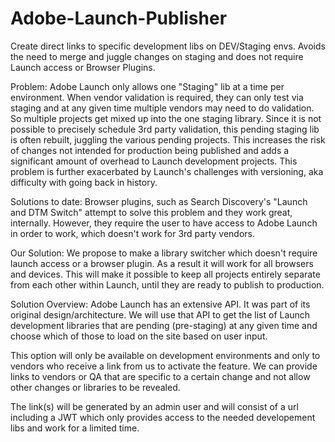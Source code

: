 # Adobe-Launch-Publisher
Create direct links to specific development libs on DEV/Staging envs. Avoids the need to merge and juggle changes on staging and does not require Launch access or Browser Plugins.

Problem:
Adobe Launch only allows one "Staging" lib at a time per environment.  When vendor validation is required, they can only test via staging and at any given time multiple vendors may need to do validation.  So multiple projects get mixed up into the one staging library.  Since it is not possible to precisely schedule 3rd party validation, this pending staging lib is often rebuilt, juggling the various pending projects.  This increases the risk of changes not intended for production being published and adds a significant amount of overhead to Launch development projects. This problem is further exacerbated by Launch's challenges with versioning, aka difficulty with going back in history.

Solutions to date:
Browser plugins, such as Search Discovery's "Launch and DTM Switch" attempt to solve this problem and they work great, internally. However, they require the user to have access to Adobe Launch in order to work, which doesn't work for 3rd party vendors.

Our Solution:
We propose to make a library switcher which doesn't require launch access or a browser plugin. As a result it will work for all browsers and devices.  This will make it possible to keep all projects entirely separate from each other within Launch, until they are ready to publish to production.

Solution Overview:
Adobe Launch has an extensive API. It was part of its original design/architecture.  We will use that API to get the list of Launch development libraries that are pending (pre-staging) at any given time and choose which of those to load on the site based on user input.

This option will only be available on development environments and only to vendors who receive a link from us to activate the feature. We can provide links to vendors or QA that are specific to a certain change and not allow other changes or libraries to be revealed.

The link(s) will be generated by an admin user and will consist of a url including a JWT which only provides access to the needed developement libs and work for a limited time.  
